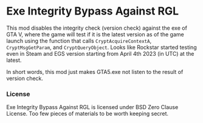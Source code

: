 # Exe Integrity Bypass Against RGL

This mod disables the integrity check (version check) against the exe of GTA V, where the game will test if it is the latest version as of the game launch using the function that calls `CryptAcquireContextA`, `CryptMsgGetParam`, and `CryptQueryObject`. Looks like Rockstar started testing even in Steam and EGS version starting from April 4th 2023 (in UTC) at the latest.

In short words, this mod just makes GTA5.exe not listen to the result of version check.

### License
Exe Integrity Bypass Against RGL is licensed under BSD Zero Clause License. Too few pieces of materials to be worth keeping secret.